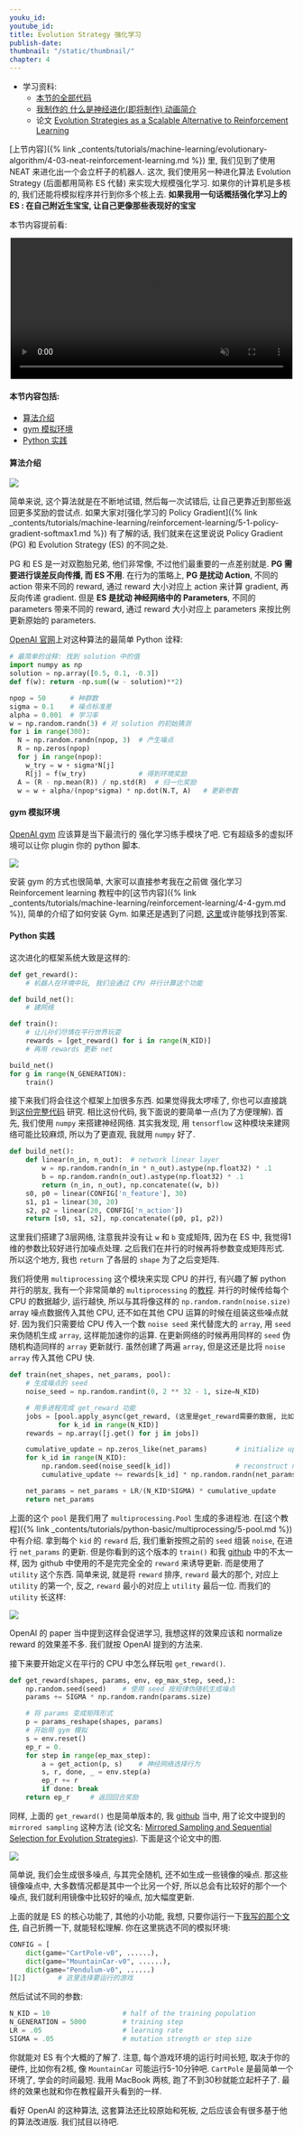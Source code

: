 ```yaml
---
youku_id:
youtube_id:
title: Evolution Strategy 强化学习
publish-date:
thumbnail: "/static/thumbnail/"
chapter: 4
---
```


* 学习资料:
  * [本节的全部代码](https://github.com/MorvanZhou/Evolutionary-Algorithm/blob/master/tutorial-contents/Using%20Neural%20Nets/Evolution%20Strategy%20with%20Neural%20Nets.py)
  * [我制作的 什么是神经进化(即将制作) 动画简介](#)
  * 论文 [Evolution Strategies as a Scalable Alternative to Reinforcement Learning](https://arxiv.org/abs/1703.03864)

[上节内容]({% link _contents/tutorials/machine-learning/evolutionary-algorithm/4-03-neat-reinforcement-learning.md %}) 里,
我们见到了使用 NEAT 来进化出一个会立杆子的机器人. 这次, 我们使用另一种进化算法 Evolution Strategy (后面都用简称 ES 代替) 来实现大规模强化学习.
如果你的计算机是多核的, 我们还能将模拟程序并行到你多个核上去. **如果我用一句话概括强化学习上的 ES : 在自己附近生宝宝, 让自己更像那些表现好的宝宝**

本节内容提前看:

<div align="center">
<video width="500" controls loop autoplay muted>
  <source src="/static/results/evolutionary-algorithm/4-4-0.mp4" type="video/mp4">
  Your browser does not support HTML5 video.
</video>
</div>



#### 本节内容包括:

* [算法介绍](#algorithm)
* [gym 模拟环境](#gym)
* [Python 实践](#python)

<h4 class="tut-h4-pad" id="algorithm">算法介绍</h4>

<img class="course-image" src="/static/results/evolutionary-algorithm/4-4-1.png">

简单来说, 这个算法就是在不断地试错, 然后每一次试错后, 让自己更靠近到那些返回更多奖励的尝试点. 如果大家对[强化学习的 Policy Gradient]({% link _contents/tutorials/machine-learning/reinforcement-learning/5-1-policy-gradient-softmax1.md %})
有了解的话, 我们就来在这里说说 Policy Gradient (PG) 和 Evolution Strategy (ES) 的不同之处.

PG 和 ES 是一对双胞胎兄弟, 他们非常像, 不过他们最重要的一点差别就是. **PG 需要进行误差反向传播, 而 ES 不用**. 在行为的策略上, **PG 是扰动 Action**, 不同的 action 带来不同的 reward,
通过 reward 大小对应上 action 来计算 gradient, 再反向传递 gradient. 但是 **ES 是扰动 神经网络中的 Parameters**, 不同的 parameters 带来不同的 reward,
通过 reward 大小对应上 parameters 来按比例更新原始的 parameters.

[OpenAI 官网](https://blog.openai.com/evolution-strategies/)上对这种算法的最简单 Python 诠释:

```python
# 最简单的诠释: 找到 solution 中的值
import numpy as np
solution = np.array([0.5, 0.1, -0.3])
def f(w): return -np.sum((w - solution)**2)

npop = 50      # 种群数
sigma = 0.1    # 噪点标准差
alpha = 0.001  # 学习率
w = np.random.randn(3) # 对 solution 的初始猜测
for i in range(300):
  N = np.random.randn(npop, 3)  # 产生噪点
  R = np.zeros(npop)
  for j in range(npop):
    w_try = w + sigma*N[j]
    R[j] = f(w_try)             # 得到环境奖励
  A = (R - np.mean(R)) / np.std(R)  # 归一化奖励
  w = w + alpha/(npop*sigma) * np.dot(N.T, A)   # 更新参数
```


<h4 class="tut-h4-pad" id="gym">gym 模拟环境</h4>

[OpenAI gym](https://gym.openai.com/) 应该算是当下最流行的 强化学习练手模块了吧. 它有超级多的虚拟环境可以让你 plugin 你的 python 脚本.

<img class="course-image" src="/static/results/evolutionary-algorithm/4-3-1.png">

安装 gym 的方式也很简单, 大家可以直接参考我在之前做 强化学习 Reinforcement learning 教程中的[这节内容]({% link _contents/tutorials/machine-learning/reinforcement-learning/4-4-gym.md %}),
简单的介绍了如何安装 Gym. 如果还是遇到了问题, [这里](https://github.com/openai/gym#installation)或许能够找到答案.


<h4 class="tut-h4-pad" id="python">Python 实践</h4>

这次进化的框架系统大致是这样的:

```python
def get_reward():
    # 机器人在环境中玩, 我们会通过 CPU 并行计算这个功能

def build_net():
    # 建网络

def train():
    # 让儿孙们尽情在平行世界玩耍
    rewards = [get_reward() for i in range(N_KID)]
    # 再用 rewards 更新 net

build_net()
for g in range(N_GENERATION):
    train()
```

接下来我们将会往这个框架上加很多东西. 如果觉得我太啰嗦了, 你也可以直接跳到[这份完整代码](https://github.com/MorvanZhou/Evolutionary-Algorithm/blob/master/tutorial-contents/Using%20Neural%20Nets/Evolution%20Strategy%20with%20Neural%20Nets.py)
研究. 相比这份代码, 我下面说的要简单一点(为了方便理解). 首先, 我们使用 `numpy` 来搭建神经网络.
其实我发现, 用 `tensorflow` 这种模块来建网络可能比较麻烦, 所以为了更直观, 我就用 `numpy` 好了.

```python
def build_net():
    def linear(n_in, n_out):  # network linear layer
        w = np.random.randn(n_in * n_out).astype(np.float32) * .1
        b = np.random.randn(n_out).astype(np.float32) * .1
        return (n_in, n_out), np.concatenate((w, b))
    s0, p0 = linear(CONFIG['n_feature'], 30)
    s1, p1 = linear(30, 20)
    s2, p2 = linear(20, CONFIG['n_action'])
    return [s0, s1, s2], np.concatenate((p0, p1, p2))
```

这里我们搭建了3层网络, 注意我并没有让 `w` 和 `b` 变成矩阵, 因为在 ES 中, 我觉得1维的参数比较好进行加噪点处理.
之后我们在并行的时候再将参数变成矩阵形式. 所以这个地方, 我也 `return` 了各层的 `shape` 为了之后变矩阵.

我们将使用 `multiprocessing` 这个模块来实现 CPU 的并行, 有兴趣了解 python 并行的朋友, 我有一个非常简单的 `multiprocessing` 的[教程](https://morvanzhou.github.io/tutorials/python-basic/multiprocessing/). 并行的时候传给每个 CPU 的数据越少, 运行越快,
所以与其将像这样的 `np.random.randn(noise.size)` array 噪点数据传入其他 CPU, 还不如在其他 CPU 运算的时候在组装这些噪点就好.
因为我们只需要给 CPU 传入一个数 `noise seed` 来代替庞大的 `array`, 用 `seed` 来伪随机生成 `array`, 这样能加速你的运算.
在更新网络的时候再用同样的 `seed` 伪随机构造同样的 `array` 更新就行. 虽然创建了两遍 `array`, 但是这还是比将 `noise array` 传入其他 CPU 快.

```python
def train(net_shapes, net_params, pool):
    # 生成噪点的 seed
    noise_seed = np.random.randint(0, 2 ** 32 - 1, size=N_KID)

    # 用多进程完成 get_reward 功能
    jobs = [pool.apply_async(get_reward, (这里是get_reward需要的数据, 比如 seed))
            for k_id in range(N_KID)]
    rewards = np.array([j.get() for j in jobs])

    cumulative_update = np.zeros_like(net_params)       # initialize update values
    for k_id in range(N_KID):
        np.random.seed(noise_seed[k_id])                # reconstruct noise using seed
        cumulative_update += rewards[k_id] * np.random.randn(net_params.size)

    net_params = net_params + LR/(N_KID*SIGMA) * cumulative_update
    return net_params
```

上面的这个 `pool` 是我们用了 `multiprocessing.Pool` 生成的多进程池. 在[这个教程]({% link _contents/tutorials/python-basic/multiprocessing/5-pool.md %})中有介绍.
拿到每个 `kid` 的 `reward` 后, 我们重新按照之前的 `seed` 组装 `noise`, 在进行 `net_params` 的更新.
但是你看到的这个版本的 `train()`  和我 [github](https://github.com/MorvanZhou/Evolutionary-Algorithm/blob/master/tutorial-contents/Using%20Neural%20Nets/Evolution%20Strategy%20with%20Neural%20Nets.py)
中的不太一样, 因为 github 中使用的不是完完全全的 `reward` 来诱导更新.
而是使用了 `utility` 这个东西. 简单来说, 就是将 `reward` 排序, `reward` 最大的那个, 对应上 `utility` 的第一个,
反之, `reward` 最小的对应上 `utility` 最后一位. 而我们的 `utility` 长这样:

<img class="course-image" src="/static/results/evolutionary-algorithm/4-4-2.png">

OpenAI 的 paper 当中提到这样会促进学习, 我想这样的效果应该和 normalize reward 的效果差不多. 我们就按 OpenAI 提到的方法来.

接下来要开始定义在平行的 CPU 中怎么样玩啦 `get_reward()`.

```python
def get_reward(shapes, params, env, ep_max_step, seed,):
    np.random.seed(seed)    # 使用 seed 按规律伪随机生成噪点
    params += SIGMA * np.random.randn(params.size)

    # 将 params 变成矩阵形式
    p = params_reshape(shapes, params)
    # 开始用 gym 模拟
    s = env.reset()
    ep_r = 0.
    for step in range(ep_max_step):
        a = get_action(p, s)    # 神经网络选择行为
        s, r, done, _ = env.step(a)
        ep_r += r
        if done: break
    return ep_r     # 返回回合奖励
```

同样, 上面的 `get_reward()` 也是简单版本的, 我 [github](https://github.com/MorvanZhou/Evolutionary-Algorithm/blob/master/tutorial-contents/Using%20Neural%20Nets/Evolution%20Strategy%20with%20Neural%20Nets.py)
当中, 用了论文中提到的 `mirrored sampling` 这种方法 (论文名: [Mirrored Sampling and Sequential Selection for
Evolution Strategies](https://hal.inria.fr/inria-00530202/document)). 下面是这个论文中的图.

<img class="course-image" src="/static/results/evolutionary-algorithm/4-4-3.png">

简单说, 我们会生成很多噪点, 与其完全随机, 还不如生成一些镜像的噪点. 那这些镜像噪点中,
大多数情况都是其中一个比另一个好, 所以总会有比较好的那个一个噪点, 我们就利用镜像中比较好的噪点, 加大幅度更新.

上面的就是 ES 的核心功能了, 其他的小功能, 我想, 只要你运行一下[我写的那个文件](https://github.com/MorvanZhou/Evolutionary-Algorithm/blob/master/tutorial-contents/Using%20Neural%20Nets/Evolution%20Strategy%20with%20Neural%20Nets.py),
自己折腾一下, 就能轻松理解.
你在这里挑选不同的模拟环境:

```python
CONFIG = [
    dict(game="CartPole-v0", ......),
    dict(game="MountainCar-v0", ......),
    dict(game="Pendulum-v0", ......)
][2]        # 这里选择要运行的游戏
```

然后试试不同的参数:

```python
N_KID = 10                  # half of the training population
N_GENERATION = 5000         # training step
LR = .05                    # learning rate
SIGMA = .05                 # mutation strength or step size
```

你就能对 ES 有个大概的了解了. 注意, 每个游戏环境的运行时间长短, 取决于你的硬件, 比如你有2核, 像 `MountainCar` 可能运行5-10分钟吧.
`CartPole` 是最简单一个环境了, 学会的时间最短. 我用 MacBook 两核, 跑了不到30秒就能立起杆子了.
最终的效果也就和你在教程最开头看到的一样.

看好 OpenAI 的这种算法, 这套算法还比较原始和死板, 之后应该会有很多基于他的算法改进版. 我们拭目以待吧.
